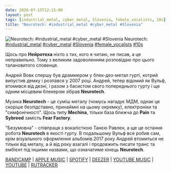 ```yaml
---
date: 2020-07-15T12:15:00
layout: post
tags: [industrial_metal, cyber_metal, Slovenia, female_vocalists, 10s]
title: "Neurotech: #industrial_metal #cyber_metal #Slovenia"
---
```

![Neurotech: #industrial_metal #cyber_metal #Slovenia](/assets/photos/photo_1023@15-07-2020_12-14-59.jpg)
Neurotech: [#industrial_metal](/tags/#industrial_metal) [#cyber_metal](/tags/#cyber_metal) [#Slovenia](/tags/#Slovenia) [#female_vocalists](/tags/#female_vocalists) [#10s](/tags/#10s)

Щось про **Нейротеха** ніхто з тих, кого я читаю, не писав, а це неправильно. Тому з великим задоволенням розповідаю про цього талановитого словенця.

Андрей Вовк спершу був драммером у блек-дез-метал гурті, котрий випустив демку і розпався у 2007 році. Андрей, тепер відомий як Вульф, втомився від дезні, і разом з басистом свого попереднього гурту і ще одним місцевим блекером зібрав **Neurotech**.

Музика **Neurotech** - це суміш металу (чомусь нагадує МДМ, однак це скоріше безпідставно, принаймні на цьому окремку), електроніки та &quot;симфонічності&quot;. Щось типу **Mechina**, тільки база ближча до **Pain** та **Sybreed** замість **Fear Factory**.

&quot;Безумовна&quot; - співпраця з вокалісткою Танєю Равлєн, а ще це остання робота **Neurotech** в якості гурту. В подальшому Вульф все робив сам, крім візуального оформлення альбомів.2017 року Андрей втомиться не тільки від металу, а й від року взагалі і продовжить писати транс та ембієнт під іншими назвами, що означатиме кінець **Neurotech**.

[BANDCAMP](https://neurotech.bandcamp.com/album/the-decipher-volumes) | [APPLE MUSIC](https://music.apple.com/ru/album/the-decipher-volumes/1037932536) | [SPOTIFY](https://open.spotify.com/album/0YtOMsMqkk2TtYneOznZzo) | [DEEZER](https://www.deezer.com/album/11169900?utm_source=deezer&amp;utm_content=album-11169900&amp;utm_term=1601611822_1594804393&amp;utm_medium=web) | [YOUTUBE MUSIC](https://music.youtube.com/playlist?list=OLAK5uy_kbZunfZvtGb27_NN2JxJW-GwvBK_h5daQ) | [YOUTUBE](https://www.youtube.com/watch?v=-ahq-AFvM2Y) | [RUTRACKER](https://rutracker.org/forum/viewtopic.php?t=5177163)